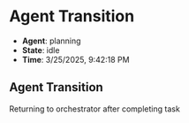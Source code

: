 # Agent Transition

- **Agent**: planning
- **State**: idle
- **Time**: 3/25/2025, 9:42:18 PM

## Agent Transition

Returning to orchestrator after completing task

